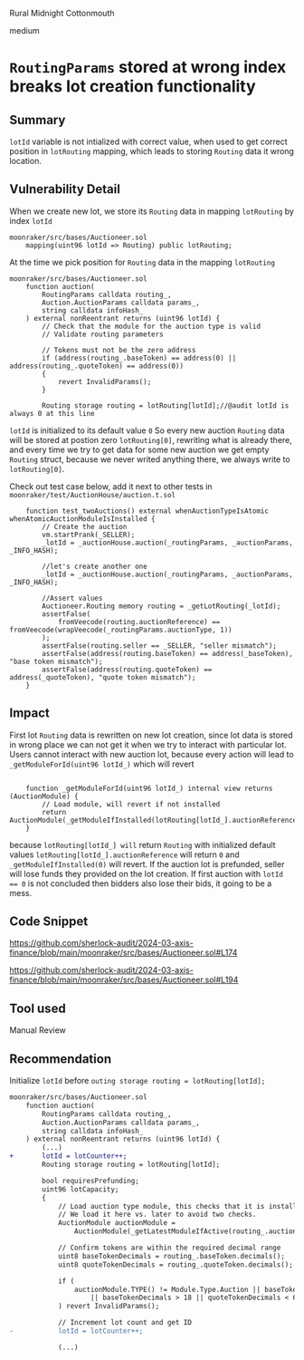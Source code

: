 Rural Midnight Cottonmouth

medium

# `RoutingParams` stored at wrong index breaks lot creation functionality

## Summary
`lotId` variable is not intialized with correct value, when used to get correct position in `lotRouting` mapping, which leads to storing `Routing` data it wrong location.


## Vulnerability Detail
When we create new lot, we store its `Routing` data in mapping `lotRouting` by index `lotId`
```solidity
moonraker/src/bases/Auctioneer.sol
    mapping(uint96 lotId => Routing) public lotRouting;
```
At the time we pick position for `Routing` data in the mapping `lotRouting`
```solidity
moonraker/src/bases/Auctioneer.sol
    function auction(
        RoutingParams calldata routing_,
        Auction.AuctionParams calldata params_,
        string calldata infoHash_
    ) external nonReentrant returns (uint96 lotId) {
        // Check that the module for the auction type is valid
        // Validate routing parameters

        // Tokens must not be the zero address
        if (address(routing_.baseToken) == address(0) || address(routing_.quoteToken) == address(0))
        {
            revert InvalidParams();
        }

        Routing storage routing = lotRouting[lotId];//@audit lotId is always 0 at this line

```
`lotId` is initialized to its default value `0`
So every new auction `Routing` data will be stored at postion zero `lotRouting[0]`, rewriting what is already there,
and every time we try to get data for some new auction we get empty `Routing` struct, because we never writed anything there, we always write to `lotRouting[0]`.

Check out test case below, add it next to other tests in
`moonraker/test/AuctionHouse/auction.t.sol`
```solidity
    function test_twoAuctions() external whenAuctionTypeIsAtomic whenAtomicAuctionModuleIsInstalled {
        // Create the auction
        vm.startPrank(_SELLER);
        _lotId = _auctionHouse.auction(_routingParams, _auctionParams, _INFO_HASH);

        //let's create another one
        _lotId = _auctionHouse.auction(_routingParams, _auctionParams, _INFO_HASH);

        //Assert values
        Auctioneer.Routing memory routing = _getLotRouting(_lotId);
        assertFalse(
            fromVeecode(routing.auctionReference) == fromVeecode(wrapVeecode(_routingParams.auctionType, 1))
        );
        assertFalse(routing.seller == _SELLER, "seller mismatch");
        assertFalse(address(routing.baseToken) == address(_baseToken), "base token mismatch");
        assertFalse(address(routing.quoteToken) == address(_quoteToken), "quote token mismatch");
    }
```
## Impact
First lot `Routing` data is rewritten on new lot creation, since lot data is stored in wrong place we can not get it when we try to interact with particular lot.
Users cannot interact with new auction lot, because every action will lead to `_getModuleForId(uint96 lotId_)` which will revert
```solidity

    function _getModuleForId(uint96 lotId_) internal view returns (AuctionModule) {
        // Load module, will revert if not installed
        return AuctionModule(_getModuleIfInstalled(lotRouting[lotId_].auctionReference));
    }
```
because `lotRouting[lotId_] will` return `Routing` with initialized default values 
`lotRouting[lotId_].auctionReference` will return `0` 
and `_getModuleIfInstalled(0)` will revert.
If the auction lot is prefunded, seller will lose funds they provided on the lot creation.
If first auction with `lotId == 0` is not concluded then bidders also lose their bids, it going to be a mess.

## Code Snippet
https://github.com/sherlock-audit/2024-03-axis-finance/blob/main/moonraker/src/bases/Auctioneer.sol#L174

https://github.com/sherlock-audit/2024-03-axis-finance/blob/main/moonraker/src/bases/Auctioneer.sol#L194
## Tool used

Manual Review

## Recommendation
Initialize `lotId` before `outing storage routing = lotRouting[lotId];`
```diff
moonraker/src/bases/Auctioneer.sol
    function auction(
        RoutingParams calldata routing_,
        Auction.AuctionParams calldata params_,
        string calldata infoHash_
    ) external nonReentrant returns (uint96 lotId) {
        (...)
+       lotId = lotCounter++;
        Routing storage routing = lotRouting[lotId];

        bool requiresPrefunding;
        uint96 lotCapacity;
        {
            // Load auction type module, this checks that it is installed.
            // We load it here vs. later to avoid two checks.
            AuctionModule auctionModule =
                AuctionModule(_getLatestModuleIfActive(routing_.auctionType));

            // Confirm tokens are within the required decimal range
            uint8 baseTokenDecimals = routing_.baseToken.decimals();
            uint8 quoteTokenDecimals = routing_.quoteToken.decimals();

            if (
                auctionModule.TYPE() != Module.Type.Auction || baseTokenDecimals < 6
                    || baseTokenDecimals > 18 || quoteTokenDecimals < 6 || quoteTokenDecimals > 18
            ) revert InvalidParams();

            // Increment lot count and get ID
-           lotId = lotCounter++;

            (...)

```